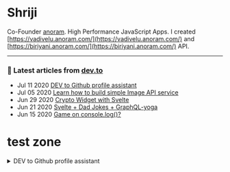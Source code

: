 # Shriji
Co-Founder [anoram](https://anoram.com). High Performance JavaScript Apps. I created [https://vadivelu.anoram.com/](https://vadivelu.anoram.com/) and [https://biriyani.anoram.com/](https://biriyani.anoram.com/) API.
<hr>

### 📝 Latest articles from [dev.to](https://dev.to/shriji)


* Jul 11 2020 [DEV to Github profile assistant](https://dev.to/shriji/dev-to-github-profile-assistant-p8f) 
* Jul 05 2020 [Learn how to build simple Image API service](https://dev.to/shriji/learn-how-to-build-simple-image-api-service-92b) 
* Jun 29 2020 [Crypto Widget with Svelte](https://dev.to/shriji/crypto-widget-with-svelte-28h0) 
* Jun 21 2020 [Svelte + Dad Jokes + GraphQL-yoga](https://dev.to/shriji/svelte-dad-jokes-graphql-yoga-433i) 
* Jun 15 2020 [Game on console.log()?](https://dev.to/shriji/game-on-console-log-5cbk) 


# test zone

<details>
  <summary>DEV to Github profile assistant</summary>

### [DEV to Github profile assistant](https://dev.to/shriji/dev-to-github-profile-assistant-p8f)

Github released a new feature that let's you create your resume/profile. I have made a README.MD [generator](http://github.anoram.com/) that fetches your profile's Name, bio and recent 5 articles.

  Here is my profile preview
  ![Preview](https://dev-to-uploads.s3.amazonaws.com/i/moj1al3vf76xkdg31aqe.png)

  To create a profile simply use your username as repository's name. You will be greeted with this

  ![Greet](https://dev-to-uploads.s3.amazonaws.com/i/ked9mbnut1me9c99k67b.png)

  Go get your profile's README here http://github.anoram.com/
  The Generated MD looks like this.

  ![Generated MD](https://dev-to-uploads.s3.amazonaws.com/i/19kb9gns2docqnjb39kl.jpg)

</details>










<!--
**peopledrivemecrazy/peopledrivemecrazy** is a ✨ _special_ ✨ repository because its `README.md` (this file) appears on your GitHub profile.
[![GGWP](https://img.shields.io/badge/GG-WP-crimson.svg)](https://shriji.xyz/)
Here are some ideas to get you started:

- 🔭 I’m currently working on ...
- 🌱 I’m currently learning ...
- 👯 I’m looking to collaborate on ...
- 🤔 I’m looking for help with ...
- 💬 Ask me about ...
- 📫 How to reach me: ...
- 😄 Pronouns: ...
- ⚡ Fun fact: ...
-->



